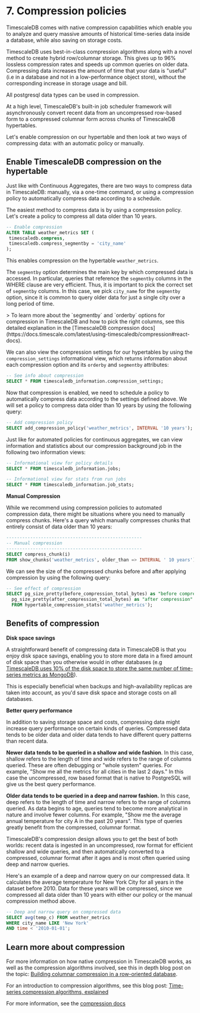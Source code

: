 # 7. Compression policies

TimescaleDB comes with native compression capabilities which enable you to analyze and query massive amounts of historical time-series data inside a database, while also saving on storage costs.

TimescaleDB uses best-in-class compression algorithms along with a novel method to create hybrid row/columnar storage. This gives up to 96% lossless compression rates and speeds up common queries on older data. Compressing data increases the amount of time that your data is "useful" (i.e in a database and not in a low-performance object store), without the corresponding increase in storage usage and bill.

<highlight type="tip">
All postgresql data types can be used in compression.

</highlight>

At a high level, TimescaleDB's built-in job scheduler framework will asynchronously convert recent data from an uncompressed row-based form to a compressed columnar form across chunks of TimescaleDB hypertables.

Let's enable compression on our hypertable and then look at two ways of compressing data: with an automatic policy or manually.

## Enable TimescaleDB compression on the hypertable

Just like with Continuous Aggregates, there are two ways to compress data in TimescaleDB: manually, via a one-time command, or using a compression policy to automatically compress data according to a schedule.

The easiest method to compress data is by using a compression policy. Let's create a policy to compress all data older than 10 years.

```sql
-- Enable compression
ALTER TABLE weather_metrics SET (
 timescaledb.compress,
 timescaledb.compress_segmentby = 'city_name'
);
```

This enables compression on the hypertable `weather_metrics`.

The `segmentby` option determines the main key by which compressed data is accessed. In particular, queries that reference the `segmentby` columns in the WHERE clause are very efficient. Thus, it is important to pick the correct set of `segmentby` columns. In this case, we pick `city_name` for the `segmentby` option, since it is common to query older data for just a single city over a long period of time.

<highlight type="tip">
> To learn more about the `segmentby` and `orderby` options for compression in TimescaleDB and how to pick the right columns, see this detailed explanation in the [TimescaleDB compression docs](https://docs.timescale.com/latest/using-timescaledb/compression#react-docs).
</highlight>

We can also view the compression settings for our hypertables by using the `compression_settings` informational view, which returns information about each compression option and its `orderby` and `segmentby` attributes:

```sql
-- See info about compression
SELECT * FROM timescaledb_information.compression_settings;
```

Now that compression is enabled, we need to schedule a policy to automatically compress data according to the settings defined above. We will set a policy to compress data older than 10 years by using the following query:

```sql
-- Add compression policy
SELECT add_compression_policy('weather_metrics', INTERVAL '10 years');
```

Just like for automated policies for continuous aggregates, we can view information and statistics about our compression background job in the following two information views:

```sql
-- Informational view for policy details
SELECT * FROM timescaledb_information.jobs;

-- Informational view for stats from run jobs
SELECT * FROM timescaledb_information.job_stats;
```

**Manual Compression**

While we recommend using compression policies to automated compression data, there might be situations where you need to manually compress chunks. Here's a query which manually compresses chunks that entirely consist of data older than 10 years:

```sql
---------------------------------------------------
-- Manual compression
---------------------------------------------------
SELECT compress_chunk(i)
FROM show_chunks('weather_metrics', older_than => INTERVAL ' 10 years');
```
We can see the size of the compressed chunks before and after applying compression by using the following query:

```sql
-- See effect of compression
SELECT pg_size_pretty(before_compression_total_bytes) as "before compression",
  pg_size_pretty(after_compression_total_bytes) as "after compression"
  FROM hypertable_compression_stats('weather_metrics');
```

## Benefits of compression

**Disk space savings**

A straightforward benefit of compressing data in TimescaleDB is that you enjoy disk space savings, enabling you to store more data in a fixed amount of disk space than you otherwise would in other databases (e.g [TimescaleDB uses 10% of the disk space to store the same number of time-series metrics as MongoDB](https://blog.timescale.com/blog/how-to-store-time-series-data-mongodb-vs-timescaledb-postgresql-a73939734016/)).

This is especially beneficial when backups and high-availability replicas are taken into account, as you'd save disk space and storage costs on all databases.

**Better query performance**

In addition to saving storage space and costs, compressing data might increase query performance on certain kinds of queries. Compressed data tends to be older data and older data tends to have different query patterns than recent data.

**Newer data tends to be queried in a shallow and wide fashion**. In this case, shallow refers to the length of time and wide refers to the range of columns queried. These are often debugging or "whole system" queries. For example, "Show me all the metrics for all cities in the last 2 days." In this case the uncompressed, row based format that is native to PostgreSQL will give us the best query performance.

**Older data tends to be queried in a deep and narrow fashion.** In this case, deep refers to the length of time and narrow refers to the range of columns queried. As data begins to age, queries tend to become more analytical in nature and involve fewer columns. For example, "Show me the average annual temperature for city A in the past 20 years". This type of queries greatly benefit from the compressed, columnar format.

TimescaleDB's compression design allows you to get the best of both worlds: recent data is ingested in an uncompressed, row format for efficient shallow and wide queries, and then automatically converted to a compressed, columnar format after it ages and is most often queried using deep and narrow queries.

Here's an example of a deep and narrow query on our compressed data. It calculates the average temperature for New York City for all years in the dataset before 2010. Data for these years will be compressed, since we compressed all data older than 10 years with either our policy or the manual compression method above.

```sql
-- Deep and narrow query on compressed data
SELECT avg(temp_c) FROM weather_metrics
WHERE city_name LIKE 'New York'
AND time < '2010-01-01';
```

## Learn more about compression

For more information on how native compression in TimescaleDB works, as well as the compression algorithms involved, see this in depth blog post on the topic:  [Building columnar compression in a row-oriented database](https://blog.timescale.com/blog/building-columnar-compression-in-a-row-oriented-database/).

For an introduction to compression algorithms, see this blog post: [Time-series compression algorithms, explained](https://blog.timescale.com/blog/time-series-compression-algorithms-explained/)

For more information, see the [compression docs](/how-to-guides/compression)
